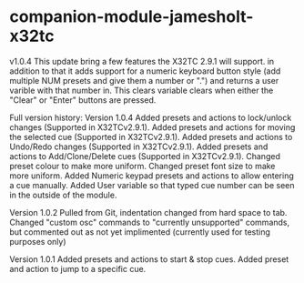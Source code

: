 # companion-module-jamesholt-x32tc

v1.0.4
This update bring a few features the X32TC 2.9.1 will support.  in addition to that it adds support for a numeric keyboard button style (add multiple NUM presets and give them a number or ".") and returns a user varible with that number in.  This clears variable clears when either the "Clear" or "Enter" buttons are pressed.



Full version history:
Version 1.0.4
	Added presets and actions to lock/unlock changes (Supported in X32TCv2.9.1).
	Added presets and actions for moving the selected cue (Supported in X32TCv2.9.1).
	Added presets and actions to Undo/Redo changes (Supported in X32TCv2.9.1).
	Added presets and actions to Add/Clone/Delete cues (Supported in X32TCv2.9.1).
	Changed preset colour to make more uniform.
	Changed preset font size to make more uniform.
	Added Numeric keypad presets and actions to allow entering a cue manually.
	Added User variable so that typed cue number can be seen in the outside of the module.

Version 1.0.2
	Pulled from Git, indentation changed from hard space to tab.
	Changed "custom osc" commands to "currently unsupported" commands, but commented out as not yet implimented (currently used for testing purposes only)

Version 1.0.1
	Added presets and actions to start & stop cues.
	Added preset and action to jump to a specific cue.

